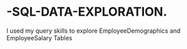# -SQL-DATA-EXPLORATION.

I used my query skills to explore EmployeeDemographics and EmployeeSalary Tables
